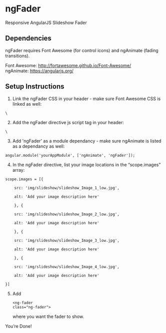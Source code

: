 # ngFader
Responsive AngularJS Slideshow Fader

## Dependencies
ngFader requires Font Awesome (for control icons) and ngAnimate (fading transitions).

Font Awesome:
http://fortawesome.github.io/Font-Awesome/ <br>
ngAnimate:
https://angularjs.org/

## Setup Instructions

1. Link the ngFader CSS in your header - make sure Font Awesome CSS is linked as well:<br>
<pre><code>\<link type="text/css" rel="stylesheet" href="css/ngFader.css"></code></pre>
2. Add the ngFader directive js script tag in your header: <br>
<pre><code>\<script src="js/directives/ngFader.js"></script></code></pre>
3. Add 'ngFader' as a module dependancy - make sure ngAnimate is listed as a dependancy as well:
<pre><code>angular.module('yourAppModule', ['ngAnimate', 'ngFader']);</code></pre>
4. In the ngFader directive, list your image locations in the “scope.images” array: <br>
<pre><code>scope.images = [{<br>
	src: 'img/slideshow/slideshow_Image_1_low.jpg',<br>
	alt: 'Add your image description here'<br>
	}, {<br>
	src: 'img/slideshow/slideshow_Image_2_low.jpg',<br>
	alt: 'Add your image description here'<br>
	}, {<br>
	src: 'img/slideshow/slideshow_Image_3_low.jpg',<br>
	alt: 'Add your image description here'<br>
	}, {<br>
	src: 'img/slideshow/slideshow_Image_4_low.jpg',<br>
	alt: 'Add your image description here'<br>
}]</code></pre>
5. Add <pre><code>\<ng-fader class="ng-fader"></ng-fader></code></pre>where you want the fader to show.<br>

You’re Done!



